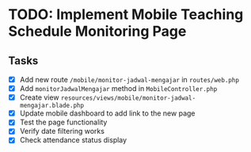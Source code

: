 # TODO: Implement Mobile Teaching Schedule Monitoring Page

## Tasks
- [x] Add new route `/mobile/monitor-jadwal-mengajar` in `routes/web.php`
- [x] Add `monitorJadwalMengajar` method in `MobileController.php`
- [x] Create view `resources/views/mobile/monitor-jadwal-mengajar.blade.php`
- [x] Update mobile dashboard to add link to the new page
- [x] Test the page functionality
- [x] Verify date filtering works
- [x] Check attendance status display
